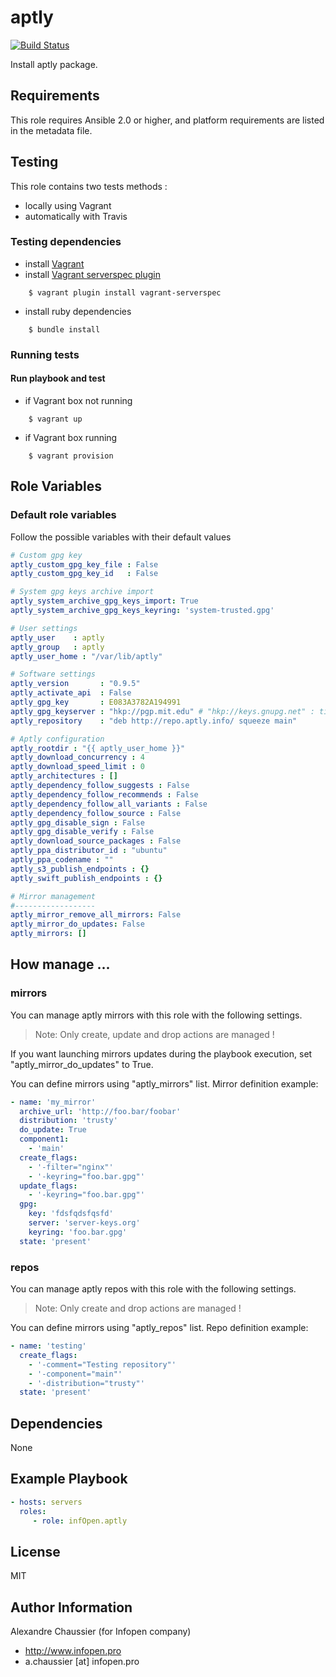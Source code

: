 # aptly

[![Build Status](https://travis-ci.org/infOpen/ansible-role-aptly.svg?branch=master)](https://travis-ci.org/infOpen/ansible-role-aptly)

Install aptly package.

## Requirements

This role requires Ansible 2.0 or higher,
and platform requirements are listed in the metadata file.

## Testing

This role contains two tests methods :
- locally using Vagrant
- automatically with Travis

### Testing dependencies
- install [Vagrant](https://www.vagrantup.com)
- install [Vagrant serverspec plugin](https://github.com/jvoorhis/vagrant-serverspec)
```
    $ vagrant plugin install vagrant-serverspec
```
- install ruby dependencies
```
    $ bundle install
```

### Running tests

#### Run playbook and test

- if Vagrant box not running
```
    $ vagrant up
```

- if Vagrant box running
```
    $ vagrant provision
```

## Role Variables

### Default role variables

Follow the possible variables with their default values

```yaml
# Custom gpg key
aptly_custom_gpg_key_file : False
aptly_custom_gpg_key_id   : False

# System gpg keys archive import
aptly_system_archive_gpg_keys_import: True
aptly_system_archive_gpg_keys_keyring: 'system-trusted.gpg'

# User settings
aptly_user    : aptly
aptly_group   : aptly
aptly_user_home : "/var/lib/aptly"

# Software settings
aptly_version       : "0.9.5"
aptly_activate_api  : False
aptly_gpg_key       : E083A3782A194991
aptly_gpg_keyserver : "hkp://pgp.mit.edu" # "hkp://keys.gnupg.net" : timeout
aptly_repository    : "deb http://repo.aptly.info/ squeeze main"

# Aptly configuration
aptly_rootdir : "{{ aptly_user_home }}"
aptly_download_concurrency : 4
aptly_download_speed_limit : 0
aptly_architectures : []
aptly_dependency_follow_suggests : False
aptly_dependency_follow_recommends : False
aptly_dependency_follow_all_variants : False
aptly_dependency_follow_source : False
aptly_gpg_disable_sign : False
aptly_gpg_disable_verify : False
aptly_download_source_packages : False
aptly_ppa_distributor_id : "ubuntu"
aptly_ppa_codename : ""
aptly_s3_publish_endpoints : {}
aptly_swift_publish_endpoints : {}

# Mirror management
#------------------
aptly_mirror_remove_all_mirrors: False
aptly_mirror_do_updates: False
aptly_mirrors: []
```

## How manage ...

### mirrors

You can manage aptly mirrors with this role with the following settings.

> Note: Only create, update and drop actions are managed !

If you want launching mirrors updates during the playbook execution, set
"aptly_mirror_do_updates" to True.

You can define mirrors using "aptly_mirrors" list.
Mirror definition example:

```yaml
- name: 'my_mirror'
  archive_url: 'http://foo.bar/foobar'
  distribution: 'trusty'
  do_update: True
  component1:
    - 'main'
  create_flags:
    - '-filter="nginx"'
    - '-keyring="foo.bar.gpg"'
  update_flags:
    - '-keyring="foo.bar.gpg"'
  gpg:
    key: 'fdsfqdsfqsfd'
    server: 'server-keys.org'
    keyring: 'foo.bar.gpg'
  state: 'present'
```

### repos

You can manage aptly repos with this role with the following settings.

> Note: Only create and drop actions are managed !

You can define mirrors using "aptly_repos" list.
Repo definition example:

```yaml
- name: 'testing'
  create_flags:
    - '-comment="Testing repository"'
    - '-component="main"'
    - '-distribution="trusty"'
  state: 'present'
```

## Dependencies

None

## Example Playbook

```yaml
- hosts: servers
  roles:
     - role: infOpen.aptly
```

## License

MIT

## Author Information

Alexandre Chaussier (for Infopen company)
- http://www.infopen.pro
- a.chaussier [at] infopen.pro
